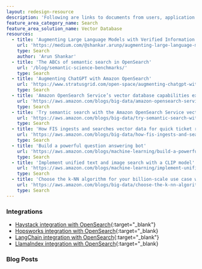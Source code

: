 ```yaml
---
layout: redesign-resource
description: 'Following are links to documents from users, application developers, and other members of the OpenSearch community that explore the ways OpenSearch can be deployed as a vector database solution.'
feature_area_category_name: Search
feature_area_solution_name: Vector Database
resources:
  - title: 'Augmenting Large Language Models with Verified Information Sources'
    url: 'https://medium.com/@shankar.arunp/augmenting-large-language-models-with-verified-information-sources-leveraging-aws-sagemaker-and-f6be17fb10a8'
    type: Search
    author: 'Arun Shankar'
  - title: 'The ABCs of semantic search in OpenSearch'
    url: '/blog/semantic-science-benchmarks/'
    type: Search
  - title: 'Augmenting ChatGPT with Amazon OpenSearch'
    url: 'https://www.stratusgrid.com/open-space/augmenting-chatgpt-with-amazon-opensearch?locale=en'
    type: Search
  - title: 'Amazon OpenSearch Service’s vector database capabilities explained'
    url: 'https://aws.amazon.com/blogs/big-data/amazon-opensearch-services-vector-database-capabilities-explained/?locale=en'
    type: Search
  - title: 'Try semantic search with the Amazon OpenSearch Service vector engine'
    url: 'https://aws.amazon.com/blogs/big-data/try-semantic-search-with-the-amazon-opensearch-service-vector-engine/'
    type: Search
  - title: 'How FIS ingests and searches vector data for quick ticket resolution with Amazon OpenSearch Service'
    url: 'https://aws.amazon.com/blogs/big-data/how-fis-ingests-and-searches-vector-data-for-quick-ticket-resolution-with-amazon-opensearch-service/'
    type: Search
  - title: 'Build a powerful question answering bot'
    url: 'https://aws.amazon.com/blogs/machine-learning/build-a-powerful-question-answering-bot-with-amazon-sagemaker-amazon-opensearch-service-streamlit-and-langchain/'
    type: Search
  - title: 'Implement unified text and image search with a CLIP model'
    url: 'https://aws.amazon.com/blogs/machine-learning/implement-unified-text-and-image-search-with-a-clip-model-using-amazon-sagemaker-and-amazon-opensearch-service/'
    type: Search
  - title: 'Choose the k-NN algorithm for your billion-scale use case with OpenSearch'
    url: 'https://aws.amazon.com/blogs/big-data/choose-the-k-nn-algorithm-for-your-billion-scale-use-case-with-opensearch/'
    type: Search
---
```


### Integrations

- [Haystack integration with OpenSearch](https://www.deepset.ai/opensearch-integration){:target="_blank"}
- [Hopsworks integration with OpenSearch](https://docs.hopsworks.ai/3.0/user_guides/mlops/vector_database/#introduction){:target="_blank}
- [LangChain integration with OpenSearch](https://python.langchain.com/en/latest/modules/indexes/vectorstores/examples/opensearch.html){:target="_blank"}
- [LlamaIndex integration with OpenSearch](https://gpt-index.readthedocs.io/en/latest/reference/storage/vector_store.html#llama_index.vector_stores.OpensearchVectorClient){:target="_blank}

### Blog Posts

